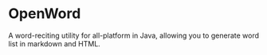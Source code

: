 # OpenWord
A word-reciting utility for all-platform in Java, allowing you to generate word list in markdown and HTML.
